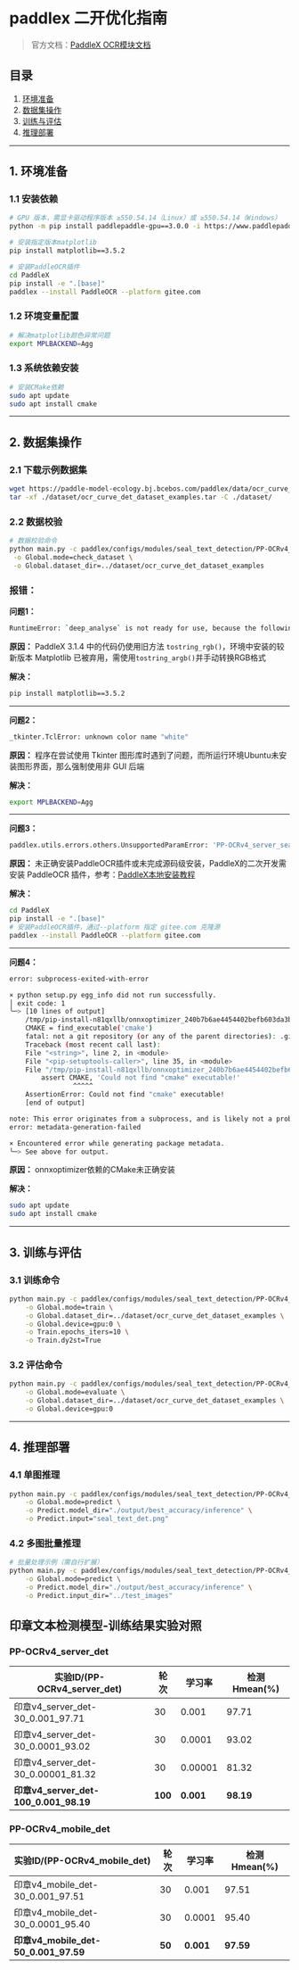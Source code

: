 # paddlex 二开优化指南
> 官方文档：[PaddleX OCR模块文档](https://paddlepaddle.github.io/PaddleX/latest/module_usage/tutorials/ocr_modules/seal_text_detection.html)

## 目录
1. [环境准备](#1-环境准备)
2. [数据集操作](#2-数据集操作)
3. [训练与评估](#3-训练与评估)
4. [推理部署](#4-推理部署)

---

## 1. 环境准备

### 1.1 安装依赖
```bash
# GPU 版本，需显卡驱动程序版本 ≥550.54.14（Linux）或 ≥550.54.14（Windows）
python -m pip install paddlepaddle-gpu==3.0.0 -i https://www.paddlepaddle.org.cn/packages/stable/cu126/

# 安装指定版本matplotlib
pip install matplotlib==3.5.2

# 安装PaddleOCR插件
cd PaddleX
pip install -e ".[base]"
paddlex --install PaddleOCR --platform gitee.com
```

### 1.2 环境变量配置
```bash
# 解决matplotlib颜色异常问题
export MPLBACKEND=Agg
```

### 1.3 系统依赖安装
```bash
# 安装CMake依赖
sudo apt update
sudo apt install cmake
```

---

## 2. 数据集操作

### 2.1 下载示例数据集
```bash
wget https://paddle-model-ecology.bj.bcebos.com/paddlex/data/ocr_curve_det_dataset_examples.tar -P ./dataset
tar -xf ./dataset/ocr_curve_det_dataset_examples.tar -C ./dataset/
```

### 2.2 数据校验
```bash
# 数据校验命令
python main.py -c paddlex/configs/modules/seal_text_detection/PP-OCRv4_server_seal_det.yaml \
 -o Global.mode=check_dataset \
 -o Global.dataset_dir=../dataset/ocr_curve_det_dataset_examples
```

### 报错：
**问题1：**
```bash
RuntimeError: `deep_analyse` is not ready for use, because the following dependencies are not available: matplotlib
```

**原因：**
PaddleX 3.1.4 中的代码仍使用旧方法 `tostring_rgb()`，环境中安装的较新版本 Matplotlib 已被弃用，需使用`tostring_argb()`并手动转换RGB格式

**解决：**
```bash
pip install matplotlib==3.5.2
```

---

**问题2：**
```bash
_tkinter.TclError: unknown color name "white"
```

**原因：**
程序在尝试使用 Tkinter 图形库时遇到了问题，而所运行环境Ubuntu未安装图形界面，那么强制使用非 GUI 后端

**解决：**
```bash
export MPLBACKEND=Agg
```

---

**问题3：**
```bash
paddlex.utils.errors.others.UnsupportedParamError: 'PP-OCRv4_server_seal_det' is not a registered model name.
```

**原因：**
未正确安装PaddleOCR插件或未完成源码级安装，PaddleX的二次开发需安装 PaddleOCR 插件，参考：[PaddleX本地安装教程](https://paddlepaddle.github.io/PaddleX/latest/installation/installation.html#2-linuxpaddex)

**解决：**
```bash
cd PaddleX
pip install -e ".[base]"
# 安装PaddleOCR插件，通过--platform 指定 gitee.com 克隆源
paddlex --install PaddleOCR --platform gitee.com
```

---

**问题4：**
```bash
error: subprocess-exited-with-error

× python setup.py egg_info did not run successfully.
│ exit code: 1
╰─> [10 lines of output]
    /tmp/pip-install-n81qxllb/onnxoptimizer_240b7b6ae4454402befb603da3be24ed/setup.py:35: DeprecationWarning: Use shutil.which instead of find_executable
    CMAKE = find_executable('cmake')
    fatal: not a git repository (or any of the parent directories): .git
    Traceback (most recent call last):
    File "<string>", line 2, in <module>
    File "<pip-setuptools-caller>", line 35, in <module>
    File "/tmp/pip-install-n81qxllb/onnxoptimizer_240b7b6ae4454402befb603da3be24ed/setup.py", line 76, in <module>
        assert CMAKE, 'Could not find "cmake" executable!'
                ^^^^^
    AssertionError: Could not find "cmake" executable!
    [end of output]

note: This error originates from a subprocess, and is likely not a problem with pip.
error: metadata-generation-failed

× Encountered error while generating package metadata.
╰─> See above for output.
```

**原因：**
onnxoptimizer依赖的CMake未正确安装

**解决：**
```bash
sudo apt update
sudo apt install cmake
```

---

## 3. 训练与评估

### 3.1 训练命令
```bash
python main.py -c paddlex/configs/modules/seal_text_detection/PP-OCRv4_server_seal_det.yaml \
    -o Global.mode=train \
    -o Global.dataset_dir=../dataset/ocr_curve_det_dataset_examples \
    -o Global.device=gpu:0 \
    -o Train.epochs_iters=10 \
    -o Train.dy2st=True
```

### 3.2 评估命令
```bash
python main.py -c paddlex/configs/modules/seal_text_detection/PP-OCRv4_server_seal_det.yaml \
    -o Global.mode=evaluate \
    -o Global.dataset_dir=../dataset/ocr_curve_det_dataset_examples \
    -o Global.device=gpu:0
```

---

## 4. 推理部署

### 4.1 单图推理
```bash
python main.py -c paddlex/configs/modules/seal_text_detection/PP-OCRv4_server_seal_det.yaml \
    -o Global.mode=predict \
    -o Predict.model_dir="./output/best_accuracy/inference" \
    -o Predict.input="seal_text_det.png"
```

### 4.2 多图批量推理
```bash
# 批量处理示例（需自行扩展）
python main.py -c paddlex/configs/modules/seal_text_detection/PP-OCRv4_server_seal_det.yaml \
    -o Global.mode=predict \
    -o Predict.model_dir="./output/best_accuracy/inference" \
    -o Predict.input_dir="../test_images"
```


## 印章文本检测模型-训练结果实验对照

### PP-OCRv4_server_det

| 实验ID/(PP-OCRv4_server_det)          | 轮次    | 学习率    | 检测 Hmean(%) |
| ------------------------------------- | ------- | --------- | ------------- |
| 印章v4_server_det-30_0.001_97.71      | 30      | 0.001     | 97.71         |
| 印章v4_server_det-30_0.0001_93.02     | 30      | 0.0001    | 93.02         |
| 印章v4_server_det-30_0.00001_81.32    | 30      | 0.00001   | 81.32         |
| **印章v4_server_det-100_0.001_98.19** | **100** | **0.001** | **98.19**     |

### PP-OCRv4_mobile_det
| 实验ID/(PP-OCRv4_mobile_det)         | 轮次   | 学习率    | 检测 Hmean(%) |
| ------------------------------------ | ------ | --------- | ------------- |
| 印章v4_mobile_det-30_0.001_97.51     | 30     | 0.001     | 97.51         |
| 印章v4_mobile_det-30_0.0001_95.40    | 30     | 0.0001    | 95.40         |
| **印章v4_mobile_det-50_0.001_97.59** | **50** | **0.001** | **97.59**     |
